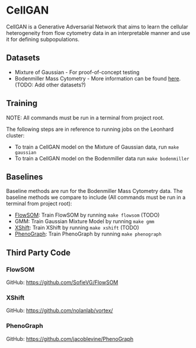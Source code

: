 # CellGAN

CellGAN is a Generative Adversarial Network that aims to learn the cellular heterogeneity from flow cytometry data in an interpretable manner and use it for defining subpopulations. 

## Datasets 

* Mixture of Gaussian - For proof-of-concept testing
* Bodenmiller Mass Cytometry - More information can be found [here](https://www.nature.com/articles/nbt.2317).
(TODO: Add other datasets?)

## Training

NOTE: All commands must be run in a terminal from project root.

The following steps are in reference to running jobs on the Leonhard cluster:

* To train a CellGAN model on the Mixture of Gaussian data, run `make gaussian`
* To train a CellGAN model on the Bodenmiller data run `make bodenmiller`

## Baselines

Baseline methods are run for the Bodenmiller Mass Cytometry data. 
The baseline methods we compare to include (All commands must be run in a terminal from project root): 

* [FlowSOM](https://www.ncbi.nlm.nih.gov/pubmed/25573116): Train FlowSOM by running `make flowsom` (TODO)
* GMM: Train Gaussian Mixture Model by running `make gmm`
* [XShift](https://www.nature.com/articles/nmeth.3863): Train XShift by running `make xshift` (TODO)
* [PhenoGraph](https://www.cell.com/cell/fulltext/S0092-8674(15)00637-6): Train PhenoGraph by running `make phenograph`

## Third Party Code

### FlowSOM
GitHub: https://github.com/SofieVG/FlowSOM

### XShift
GitHub: https://github.com/nolanlab/vortex/

### PhenoGraph
GitHub: https://github.com/jacoblevine/PhenoGraph
